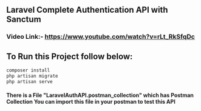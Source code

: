 ## Laravel Complete Authentication API with Sanctum
### Video Link:- https://www.youtube.com/watch?v=rLt_RkSfqDc

## To Run this Project follow below:

```bash
composer install
php artisan migrate
php artisan serve
```

#### There is a File "LaravelAuthAPI.postman_collection" which has Postman Collection You can import this file in your postman to test this API

